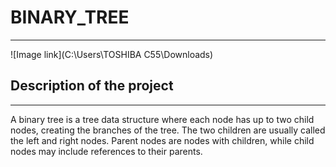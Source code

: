 # BINARY_TREE
___
![Image link](C:\Users\TOSHIBA C55\Downloads)

## Description of the project
___
A binary tree is a tree data structure where each node has up to two child nodes, creating the branches of the tree. The two children are usually called the left and right nodes. Parent nodes are nodes with children, while child nodes may include references to their parents.